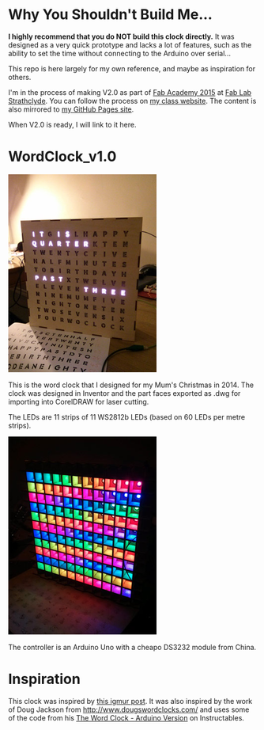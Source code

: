 # Why You Shouldn't Build Me...

**I highly recommend that you do NOT build this clock directly.** It was designed as a very quick prototype and lacks a lot of features, such as the ability to set the time without connecting to the Arduino over serial...

This repo is here largely for my own reference, and maybe as inspiration for others. 

I'm in the process of making V2.0 as part of [Fab Academy 2015](http://www.fabacademy.org/) at [Fab Lab Strathclyde](http://www.strath.ac.uk/fablab/). You can follow the process on [my class website](http://fabacademy.org/archives/2015/eu/students/chalmers.iain/index.html). The content is also mirrored to [my GitHub Pages site](http://icchalmers.github.io/).

When V2.0 is ready, I will link to it here.

# WordClock_v1.0

![wordclock](/wordClock_v1.jpg)

This is the word clock that I designed for my Mum's Christmas in 2014. The clock was designed in Inventor and the part faces exported as .dwg for importing into CorelDRAW for laser cutting.

The LEDs are 11 strips of 11 WS2812b LEDs (based on 60 LEDs per metre strips).

![LEDGrid](/insideWordClock_v1.jpg)

The controller is an Arduino Uno with a cheapo DS3232 module from China.

# Inspiration

This clock was inspired by [this igmur post](http://imgur.com/a/iMXmj?gallery). It was also inspired by the work of Doug Jackson from http://www.dougswordclocks.com/ and uses some of the code from his [The Word Clock - Arduino Version](http://www.instructables.com/id/The-Word-Clock-Arduino-version/) on Instructables.